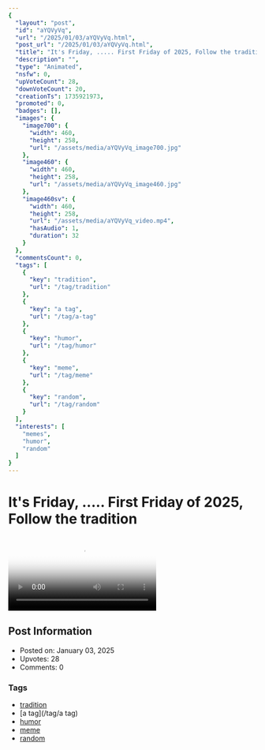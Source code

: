 ```yaml
---
{
  "layout": "post",
  "id": "aYQVyVq",
  "url": "/2025/01/03/aYQVyVq.html",
  "post_url": "/2025/01/03/aYQVyVq.html",
  "title": "It's Friday, ..... First Friday of 2025, Follow the tradition",
  "description": "",
  "type": "Animated",
  "nsfw": 0,
  "upVoteCount": 28,
  "downVoteCount": 20,
  "creationTs": 1735921973,
  "promoted": 0,
  "badges": [],
  "images": {
    "image700": {
      "width": 460,
      "height": 258,
      "url": "/assets/media/aYQVyVq_image700.jpg"
    },
    "image460": {
      "width": 460,
      "height": 258,
      "url": "/assets/media/aYQVyVq_image460.jpg"
    },
    "image460sv": {
      "width": 460,
      "height": 258,
      "url": "/assets/media/aYQVyVq_video.mp4",
      "hasAudio": 1,
      "duration": 32
    }
  },
  "commentsCount": 0,
  "tags": [
    {
      "key": "tradition",
      "url": "/tag/tradition"
    },
    {
      "key": "a tag",
      "url": "/tag/a-tag"
    },
    {
      "key": "humor",
      "url": "/tag/humor"
    },
    {
      "key": "meme",
      "url": "/tag/meme"
    },
    {
      "key": "random",
      "url": "/tag/random"
    }
  ],
  "interests": [
    "memes",
    "humor",
    "random"
  ]
}
---
```


# It's Friday, ..... First Friday of 2025, Follow the tradition

<video controls playsinline loop poster="/assets/media/aYQVyVq_image460.jpg">
  <source src="/assets/media/aYQVyVq_video.mp4" type="video/mp4">
  Your browser does not support the video tag.
</video>

## Post Information

- Posted on: January 03, 2025
- Upvotes: 28
- Comments: 0

### Tags

- [tradition](/tag/tradition)
- [a tag](/tag/a tag)
- [humor](/tag/humor)
- [meme](/tag/meme)
- [random](/tag/random)
